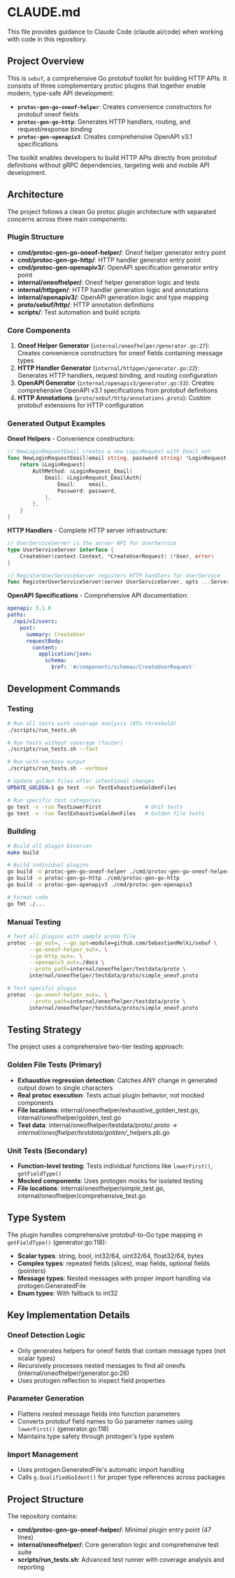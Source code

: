 # CLAUDE.md

This file provides guidance to Claude Code (claude.ai/code) when working with code in this repository.

## Project Overview

This is `sebuf`, a comprehensive Go protobuf toolkit for building HTTP APIs. It consists of three complementary protoc plugins that together enable modern, type-safe API development:

- **`protoc-gen-go-oneof-helper`**: Creates convenience constructors for protobuf oneof fields
- **`protoc-gen-go-http`**: Generates HTTP handlers, routing, and request/response binding
- **`protoc-gen-openapiv3`**: Creates comprehensive OpenAPI v3.1 specifications

The toolkit enables developers to build HTTP APIs directly from protobuf definitions without gRPC dependencies, targeting web and mobile API development.

## Architecture

The project follows a clean Go protoc plugin architecture with separated concerns across three main components:

### Plugin Structure
- **cmd/protoc-gen-go-oneof-helper/**: Oneof helper generator entry point
- **cmd/protoc-gen-go-http/**: HTTP handler generator entry point
- **cmd/protoc-gen-openapiv3/**: OpenAPI specification generator entry point
- **internal/oneofhelper/**: Oneof helper generation logic and tests
- **internal/httpgen/**: HTTP handler generation logic and annotations
- **internal/openapiv3/**: OpenAPI generation logic and type mapping
- **proto/sebuf/http/**: HTTP annotation definitions
- **scripts/**: Test automation and build scripts

### Core Components

1. **Oneof Helper Generator** (`internal/oneofhelper/generator.go:27`): Creates convenience constructors for oneof fields containing message types
2. **HTTP Handler Generator** (`internal/httpgen/generator.go:22`): Generates HTTP handlers, request binding, and routing configuration
3. **OpenAPI Generator** (`internal/openapiv3/generator.go:53`): Creates comprehensive OpenAPI v3.1 specifications from protobuf definitions
4. **HTTP Annotations** (`proto/sebuf/http/annotations.proto`): Custom protobuf extensions for HTTP configuration

### Generated Output Examples

**Oneof Helpers** - Convenience constructors:
```go
// NewLoginRequestEmail creates a new LoginRequest with Email set
func NewLoginRequestEmail(email string, password string) *LoginRequest {
    return &LoginRequest{
        AuthMethod: &LoginRequest_Email{
            Email: &LoginRequest_EmailAuth{
                Email:    email,
                Password: password,
            },
        },
    }
}
```

**HTTP Handlers** - Complete HTTP server infrastructure:
```go
// UserServiceServer is the server API for UserService
type UserServiceServer interface {
    CreateUser(context.Context, *CreateUserRequest) (*User, error)
}

// RegisterUserServiceServer registers HTTP handlers for UserService
func RegisterUserServiceServer(server UserServiceServer, opts ...ServerOption) error
```

**OpenAPI Specifications** - Comprehensive API documentation:
```yaml
openapi: 3.1.0
paths:
  /api/v1/users:
    post:
      summary: CreateUser
      requestBody:
        content:
          application/json:
            schema:
              $ref: '#/components/schemas/CreateUserRequest'
```

## Development Commands

### Testing
```bash
# Run all tests with coverage analysis (85% threshold)
./scripts/run_tests.sh

# Run tests without coverage (faster)
./scripts/run_tests.sh --fast

# Run with verbose output
./scripts/run_tests.sh --verbose

# Update golden files after intentional changes
UPDATE_GOLDEN=1 go test -run TestExhaustiveGoldenFiles

# Run specific test categories
go test -v -run TestLowerFirst              # Unit tests
go test -v -run TestExhaustiveGoldenFiles   # Golden file tests
```

### Building
```bash
# Build all plugin binaries
make build

# Build individual plugins
go build -o protoc-gen-go-oneof-helper ./cmd/protoc-gen-go-oneof-helper
go build -o protoc-gen-go-http ./cmd/protoc-gen-go-http
go build -o protoc-gen-openapiv3 ./cmd/protoc-gen-openapiv3

# Format code
go fmt ./...
```

### Manual Testing
```bash
# Test all plugins with sample proto file
protoc --go_out=. --go_opt=module=github.com/SebastienMelki/sebuf \
       --go-oneof-helper_out=. \
       --go-http_out=. \
       --openapiv3_out=./docs \
       --proto_path=internal/oneofhelper/testdata/proto \
       internal/oneofhelper/testdata/proto/simple_oneof.proto

# Test specific plugin
protoc --go-oneof-helper_out=. \
       --proto_path=internal/oneofhelper/testdata/proto \
       internal/oneofhelper/testdata/proto/simple_oneof.proto
```

## Testing Strategy

The project uses a comprehensive two-tier testing approach:

### Golden File Tests (Primary)
- **Exhaustive regression detection**: Catches ANY change in generated output down to single characters
- **Real protoc execution**: Tests actual plugin behavior, not mocked components
- **File locations**: internal/oneofhelper/exhaustive_golden_test.go, internal/oneofhelper/golden_test.go
- **Test data**: internal/oneofhelper/testdata/proto/*.proto → internal/oneofhelper/testdata/golden/*_helpers.pb.go

### Unit Tests (Secondary)
- **Function-level testing**: Tests individual functions like `lowerFirst()`, `getFieldType()`
- **Mocked components**: Uses protogen mocks for isolated testing
- **File locations**: internal/oneofhelper/simple_test.go, internal/oneofhelper/comprehensive_test.go

## Type System

The plugin handles comprehensive protobuf-to-Go type mapping in `getFieldType()` (generator.go:118):

- **Scalar types**: string, bool, int32/64, uint32/64, float32/64, bytes
- **Complex types**: repeated fields (slices), map fields, optional fields (pointers)
- **Message types**: Nested messages with proper import handling via protogen.GeneratedFile
- **Enum types**: With fallback to int32

## Key Implementation Details

### Oneof Detection Logic
- Only generates helpers for oneof fields that contain message types (not scalar types)
- Recursively processes nested messages to find all oneofs (internal/oneofhelper/generator.go:26)
- Uses protogen reflection to inspect field properties

### Parameter Generation  
- Flattens nested message fields into function parameters
- Converts protobuf field names to Go parameter names using `lowerFirst()` (generator.go:118)
- Maintains type safety through protogen's type system

### Import Management
- Uses protogen.GeneratedFile's automatic import handling
- Calls `g.QualifiedGoIdent()` for proper type references across packages

## Project Structure

The repository contains:
- **cmd/protoc-gen-go-oneof-helper/**: Minimal plugin entry point (47 lines)
- **internal/oneofhelper/**: Core generation logic and comprehensive test suite
- **scripts/run_tests.sh**: Advanced test runner with coverage analysis and reporting